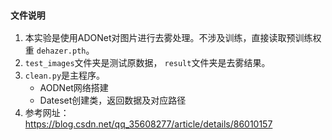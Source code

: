 ### `文件说明`  
1. 本实验是使用ADONet对图片进行去雾处理。不涉及训练，直接读取预训练权重 `dehazer.pth`。  
2. `test_images`文件夹是测试原数据， `result`文件夹是去雾结果。  
3. `clean.py`是主程序。  
    + AODNet网络搭建  
    + Dateset创建类，返回数据及对应路径  
4. 参考网址：  
    https://blog.csdn.net/qq_35608277/article/details/86010157